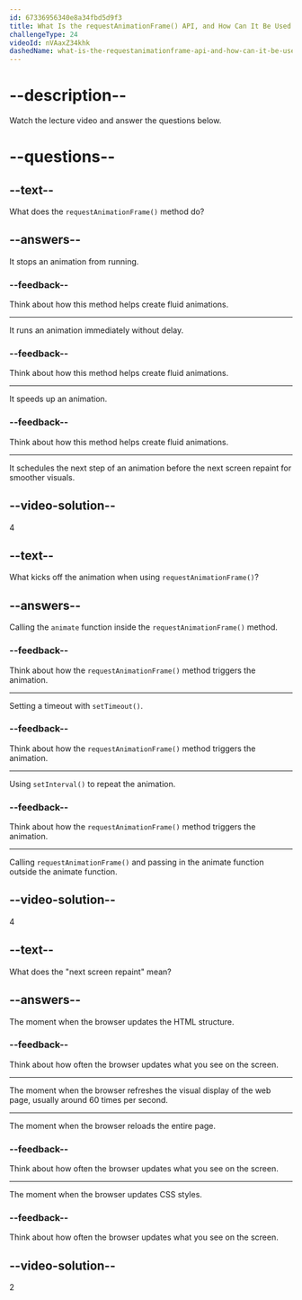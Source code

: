 ```yaml
---
id: 67336956340e8a34fbd5d9f3
title: What Is the requestAnimationFrame() API, and How Can It Be Used to Set Up an Animation Loop?
challengeType: 24
videoId: nVAaxZ34khk
dashedName: what-is-the-requestanimationframe-api-and-how-can-it-be-used-to-set-up-an-animation-loop
---
```


# --description--

Watch the lecture video and answer the questions below.

# --questions--

## --text--

What does the `requestAnimationFrame()` method do?

## --answers--

It stops an animation from running.

### --feedback--

Think about how this method helps create fluid animations.

---

It runs an animation immediately without delay.

### --feedback--

Think about how this method helps create fluid animations.

---

It speeds up an animation.

### --feedback--

Think about how this method helps create fluid animations.

---

It schedules the next step of an animation before the next screen repaint for smoother visuals.

## --video-solution--

4

## --text--

What kicks off the animation when using `requestAnimationFrame()`?

## --answers--

Calling the `animate` function inside the `requestAnimationFrame()` method.

### --feedback--

Think about how the `requestAnimationFrame()` method triggers the animation.

---

Setting a timeout with `setTimeout()`.

### --feedback--

Think about how the `requestAnimationFrame()` method triggers the animation.

---

Using `setInterval()` to repeat the animation.

### --feedback--

Think about how the `requestAnimationFrame()` method triggers the animation.

---

Calling `requestAnimationFrame()` and passing in the animate function outside the animate function.

## --video-solution--

4

## --text--

What does the "next screen repaint" mean?

## --answers--

The moment when the browser updates the HTML structure.

### --feedback--

Think about how often the browser updates what you see on the screen.

---

The moment when the browser refreshes the visual display of the web page, usually around 60 times per second.

---

The moment when the browser reloads the entire page.

### --feedback--

Think about how often the browser updates what you see on the screen.

---

The moment when the browser updates CSS styles.

### --feedback--

Think about how often the browser updates what you see on the screen.

## --video-solution--

2
